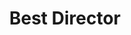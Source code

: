 ---
title: "Best Director"
edition: 2019
winner: "Bong Joon Ho"
kind: "director"
film: parasite.md
image: "https://m.media-amazon.com/images/M/MV5BMWNhZGEyY2UtNTJjOS00MTE3LThhNDQtYTYwYmIwMWJmYmIwXkEyXkFqcGdeQXVyNDIyNjA2MTk@._V1_.jpg"
type: award
weight: 2
---